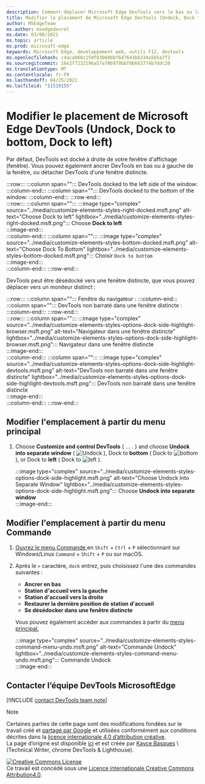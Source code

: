 ```yaml
---
description: Comment déplacer Microsoft Edge DevTools vers le bas ou la gauche de votre fenêtre d'affichage, ou vers une fenêtre distincte.
title: Modifier le placement de Microsoft Edge DevTools (Undock, Dock to bottom, Dock to left)
author: MSEdgeTeam
ms.author: msedgedevrel
ms.date: 03/08/2021
ms.topic: article
ms.prod: microsoft-edge
keywords: Microsoft Edge, développement web, outils F12, devtools
ms.openlocfilehash: c4aca068c159f03b60bbf6d7643bb334a5b5a7f2
ms.sourcegitcommit: 16e2f7232196a57a70b979bbf8b663774b7ddc20
ms.translationtype: MT
ms.contentlocale: fr-FR
ms.lasthandoff: 04/25/2021
ms.locfileid: "11519155"
---
```

<!-- Copyright Kayce Basques 

   Licensed under the Apache License, Version 2.0 (the "License");
   you may not use this file except in compliance with the License.
   You may obtain a copy of the License at

       https://www.apache.org/licenses/LICENSE-2.0

   Unless required by applicable law or agreed to in writing, software
   distributed under the License is distributed on an "AS IS" BASIS,
   WITHOUT WARRANTIES OR CONDITIONS OF ANY KIND, either express or implied.
   See the License for the specific language governing permissions and
   limitations under the License.  -->

# <a name="change-microsoft-edge-devtools-placement-undock-dock-to-bottom-dock-to-left"></a>Modifier le placement de Microsoft Edge DevTools (Undock, Dock to bottom, Dock to left)  

Par défaut, DevTools est docké à droite de votre fenêtre d'affichage (fenêtre).  Vous pouvez également ancrer DevTools en bas ou à gauche de la fenêtre, ou détacher DevTools d'une fenêtre distincte.

:::row:::
   :::column span="":::
      DevTools docked to the left side of the window:
   :::column-end:::
   :::column span="":::
      DevTools docked to the bottom of the window:
   :::column-end:::
:::row-end:::  
:::row:::
   :::column span="":::
      :::image type="complex" source="../media/customize-elements-styles-right-docked.msft.png" alt-text="Choose Dock to left" lightbox="../media/customize-elements-styles-right-docked.msft.png":::
         Choose **Dock to left**  
      :::image-end:::  
   :::column-end:::
   :::column span="":::
      :::image type="complex" source="../media/customize-elements-styles-bottom-docked.msft.png" alt-text="Choose Dock To Bottom" lightbox="../media/customize-elements-styles-bottom-docked.msft.png":::
         Choisir `Dock to bottom`  
      :::image-end:::  
   :::column-end:::
:::row-end:::  

DevTools peut être désédocké vers une fenêtre distincte, que vous pouvez déplacer vers un moniteur distinct :

:::row:::
   :::column span="":::
      Fenêtre du navigateur :
   :::column-end:::
   :::column span="":::
      DevTools non barraté dans une fenêtre distincte :
   :::column-end:::
:::row-end:::  
:::row:::
   :::column span="":::
      :::image type="complex" source="../media/customize-elements-styles-options-dock-side-highlight-browser.msft.png" alt-text="Navigateur dans une fenêtre distincte" lightbox="../media/customize-elements-styles-options-dock-side-highlight-browser.msft.png":::
         Navigateur dans une fenêtre distincte  
      :::image-end:::  
   :::column-end:::
   :::column span="":::
      :::image type="complex" source="../media/customize-elements-styles-options-dock-side-highlight-devtools.msft.png" alt-text="DevTools non barraté dans une fenêtre distincte" lightbox="../media/customize-elements-styles-options-dock-side-highlight-devtools.msft.png":::
         DevTools non barraté dans une fenêtre distincte  
      :::image-end:::  
   :::column-end:::
:::row-end:::  

## <a name="change-placement-from-the-main-menu"></a>Modifier l'emplacement à partir du menu principal  

1.  Choose **Customize and control DevTools** \( `...` \) and choose **Undock into separate window** \( ![ Undock ](../media/undock-icon.msft.png) \), Dock to **bottom** \( Dock to ![ bottom ](../media/bottom-icon.msft.png) \), or Dock to **left** \( Dock to ![ left ](../media/left-icon.msft.png) \).  
    
    :::image type="complex" source="../media/customize-elements-styles-options-dock-side-highlight.msft.png" alt-text="Choose Undock Into Separate Window" lightbox="../media/customize-elements-styles-options-dock-side-highlight.msft.png":::
       Choose **Undock into separate window**  
    :::image-end:::  
    
## <a name="change-placement-from-the-command-menu"></a>Modifier l'emplacement à partir du menu Commande  

1.  [Ouvrez le menu Commande,][DevtoolsCommandMenu]en `Shift` + `Ctrl` + `P` sélectionnant sur Windows/Linux `Command` + `Shift` + `P` ou sur macOS.  
1.  Après le `>` caractère, `dock` entrez, puis choisissez l'une des commandes suivantes :  
    
    *  **Ancrer en bas**
    *  **Station d'accueil vers la gauche**
    *  **Station d'accueil vers la droite**
    *  **Restaurer la dernière position de station d'accueil**
    *  **Se désédocker dans une fenêtre distincte**
    
    Vous pouvez également accéder aux commandes à partir du [menu principal.](#change-placement-from-the-main-menu) 
    
    :::image type="complex" source="../media/customize-elements-styles-command-menu-undo.msft.png" alt-text="Commande Undock" lightbox="../media/customize-elements-styles-command-menu-undo.msft.png":::
       Commande Undock  
    :::image-end:::  
    
## <a name="getting-in-touch-with-the-microsoft-edge-devtools-team"></a>Contacter l’équipe DevTools MicrosoftEdge  

[!INCLUDE [contact DevTools team note](../includes/contact-devtools-team-note.md)]  

<!-- links -->  

[DevtoolsCommandMenu]: ../command-menu/index.md "Exécuter des commandes avec le menu DevTools Command de Microsoft Edge | Documents Microsoft"  

> [!NOTE]
> Certaines parties de cette page sont des modifications fondées sur le travail créé et [partagé par Google][GoogleSitePolicies] et utilisées conformément aux conditions décrites dans la [licence internationale 4,0 d’attribution créative][CCA4IL].  
> La page d’origine est disponible [ici](https://developers.google.com/web/tools/chrome-devtools/customize/placement) et est créée par [Kayce Basques][KayceBasques] \ (Technical Writer, chrome DevTools \& Lighthouse\).  

[![Creative Commons License][CCby4Image]][CCA4IL]  
Ce travail est concédé sous une [Licence internationale Creative Commons Attribution4.0][CCA4IL].  

[CCA4IL]: https://creativecommons.org/licenses/by/4.0  
[CCby4Image]: https://i.creativecommons.org/l/by/4.0/88x31.png  
[GoogleSitePolicies]: https://developers.google.com/terms/site-policies  
[KayceBasques]: https://developers.google.com/web/resources/contributors/kaycebasques  

